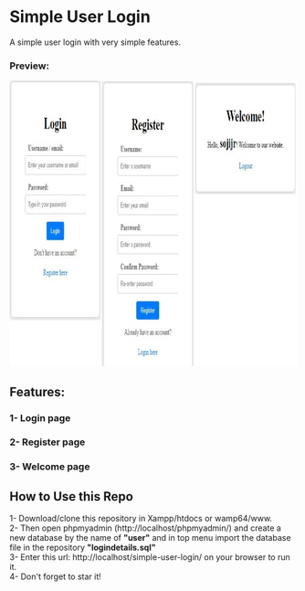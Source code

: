 # Simple User Login
 A simple user login with very simple features.

### Preview:

<img src="https://github.com/sojijr/simple-user-login/blob/7602cc93d2210f313533b4c1c325ca4bfdb89813/public/images/displayImage.png" height=500>

## Features:
### 1- Login page
### 2- Register page
### 3- Welcome page

## How to Use this Repo

1- Download/clone this repository in Xampp/htdocs or wamp64/www. <br/>
2- Then open phpmyadmin (http://localhost/phpmyadmin/) and create a new database by the name of **"user"** and in top menu import the database file in the repository **"logindetails.sql"** <br/>
3- Enter this url: http://localhost/simple-user-login/ on your browser to run it. <br/>
4- Don't forget to star it!
